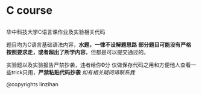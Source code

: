 # C course
##
华中科技大学C语言课作业及实验相关代码

题目均为C语言基础语法内容，**水题，一律不设解题思路**
**部分题目可能没有严格按照要求走，或者超出了所学内容**，但都是可以提交通过的。

实验题以及实验报告严禁抄袭，违者给你**0**分
仅做保存代码之用和方便他人查看一些trick只用，**严禁粘贴代码抄袭**
*如有相关疑问请联系我*

@copyrights linzihan